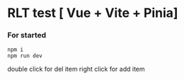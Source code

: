 # RLT test [ Vue + Vite + Pinia]


### For started

    npm i
    npm run dev


double click for del item
right click for add item